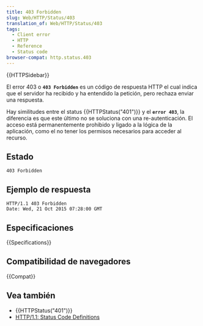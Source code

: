 ```yaml
---
title: 403 Forbidden
slug: Web/HTTP/Status/403
translation_of: Web/HTTP/Status/403
tags:
  - Client error
  - HTTP
  - Reference
  - Status code
browser-compat: http.status.403
---
```


{{HTTPSidebar}}

El error 403 o **`403 Forbidden`** es un código de respuesta HTTP el cual indica que el servidor ha recibido y ha entendido la petición, pero rechaza enviar una respuesta.

Hay similitudes entre el status {{HTTPStatus("401")}} y el **`error 403`**, la diferencia es que este último no se soluciona con una re-autenticación. El acceso está permanentemente prohibido y ligado a la lógica de la aplicación, como el no tener los permisos necesarios para acceder al recurso.

## Estado

```
403 Forbidden
```

## Ejemplo de respuesta

```http
HTTP/1.1 403 Forbidden
Date: Wed, 21 Oct 2015 07:28:00 GMT
```

## Especificaciones

{{Specifications}}

## Compatibilidad de navegadores

{{Compat}}

## Vea también

- {{HTTPStatus("401")}}
- [HTTP/1.1: Status Code Definitions](https://www.w3.org/Protocols/rfc2616/rfc2616-sec10.html)
